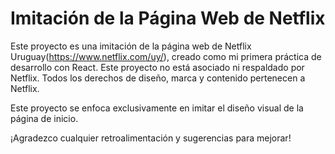 # Imitación de la Página Web de Netflix

Este proyecto es una imitación de la página web de Netflix Uruguay(https://www.netflix.com/uy/), creado como mi primera práctica de desarrollo con React. Este proyecto no está asociado ni respaldado por Netflix. Todos los derechos de diseño, marca y contenido pertenecen a Netflix.

Este proyecto se enfoca exclusivamente en imitar el diseño visual de la página de inicio.

¡Agradezco cualquier retroalimentación y sugerencias para mejorar!
